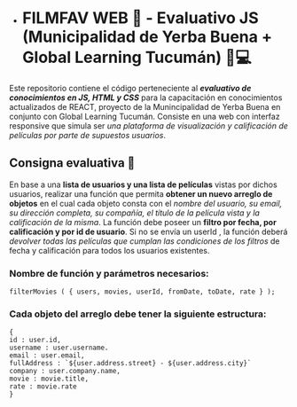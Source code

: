 - # FILMFAV WEB 🍿 - Evaluativo JS (Municipalidad de Yerba Buena + Global Learning Tucumán) 📱💻

Este repositorio contiene el código perteneciente al _**evaluativo de conocimientos en JS, HTML y CSS**_ para la capacitación en conocimientos actualizados de REACT, proyecto de la Munincipalidad de Yerba Buena en conjunto con Global Learning Tucumán. Consiste en una web con interfaz responsive que simula ser _una plataforma de visualización y calificación de películas por parte de supuestos usuarios_.

## Consigna evaluativa 👀

En base a una **lista de usuarios y una lista de películas** vistas por dichos usuarios, realizar una función que permita **obtener un nuevo arreglo de objetos** en el cual cada objeto consta con el _nombre del usuario, su email, su dirección completa, su compañía, el título de la película vista y la calificación de la misma_. La función debe poseer un **filtro por fecha, por calificación y por id de usuario**. Si no se envía un userId , la función deberá _devolver todas las películas que cumplan las condiciones de los filtros_ de fecha y calificación para todos los usuarios existentes.

### Nombre de función y parámetros necesarios:

```http
filterMovies ( { users, movies, userId, fromDate, toDate, rate } );
```

### Cada objeto del arreglo debe tener la siguiente estructura:

```http
{
id : user.id,
username : user.username.
email : user.email,
fullAddress : `${user.address.street} - ${user.address.city}`
company : user.company.name,
movie : movie.title,
rate : movie.rate
}
```

